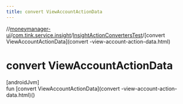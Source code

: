 ```yaml
---
title: convert ViewAccountActionData
---
```

//[moneymanager-ui](../../../index.html)/[com.tink.service.insight](../index.html)/[InsightActionConvertersTest](index.html)/[convert ViewAccountActionData](convert -view-account-action-data.html)



# convert ViewAccountActionData



[androidJvm]\
fun [convert ViewAccountActionData](convert -view-account-action-data.html)()




